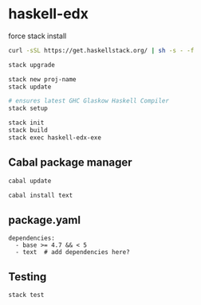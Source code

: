 # haskell-edx

force stack install

```bash
curl -sSL https://get.haskellstack.org/ | sh -s - -f

stack upgrade

stack new proj-name
stack update

# ensures latest GHC Glaskow Haskell Compiler
stack setup

stack init
stack build
stack exec haskell-edx-exe
```

## Cabal package manager

```bash
cabal update

cabal install text
```

## package.yaml

```
dependencies:
  - base >= 4.7 && < 5
  - text  # add dependencies here?
```

## Testing

```bash
stack test
```
